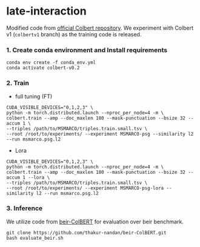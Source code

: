 # late-interaction
Modified code from [official Colbert repository](https://github.com/stanford-futuredata/ColBERT). We experiment with Colbert v1 (`colbertv1` branch) as the training code is released. 

### 1. Create conda environment and Install requirements
```
conda env create -f conda_env.yml
conda activate colbert-v0.2
```

### 2. Train
- full tuning (FT)
```
CUDA_VISIBLE_DEVICES="0,1,2,3" \
python -m torch.distributed.launch --nproc_per_node=4 -m \
colbert.train --amp --doc_maxlen 180 --mask-punctuation --bsize 32 --accum 1 \
--triples /path/to/MSMARCO/triples.train.small.tsv \
--root /root/to/experiments/ --experiment MSMARCO-psg --similarity l2 --run msmarco.psg.l2
```
- Lora
```
CUDA_VISIBLE_DEVICES="0,1,2,3" \
python -m torch.distributed.launch --nproc_per_node=4 -m \
colbert.train --amp --doc_maxlen 180 --mask-punctuation --bsize 32 --accum 1 --lora \
--triples /path/to/MSMARCO/triples.train.small.tsv \
--root /root/to/experiments/ --experiment MSMARCO-psg-lora --similarity l2 --run msmarco.psg.l2
```

### 3. Inference
We utilize code from [beir-ColBERT](https://github.com/thakur-nandan/beir-ColBERT) for evaluation over beir benchmark.
```
git clone https://github.com/thakur-nandan/beir-ColBERT.git
bash evaluate_beir.sh
```

